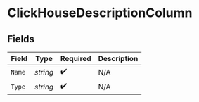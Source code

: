 # ClickHouseDescriptionColumn


## Fields

| Field              | Type               | Required           | Description        |
| ------------------ | ------------------ | ------------------ | ------------------ |
| `Name`             | *string*           | :heavy_check_mark: | N/A                |
| `Type`             | *string*           | :heavy_check_mark: | N/A                |